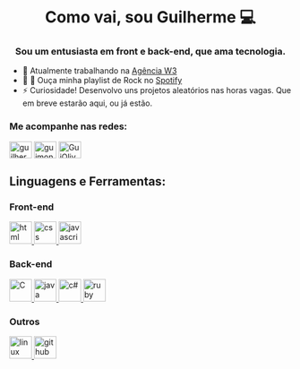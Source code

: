 <h1 align="center">Como vai, sou Guilherme 💻</h1>
<h3 align="center">Sou um entusiasta em front e back-end, que ama tecnologia.</h3>

- 💼 Atualmente trabalhando na [Agência W3](https://www.agenciaw3.digital/)
- 🤘 🎵 Ouça minha playlist de Rock no [Spotify](https://open.spotify.com/playlist/1idqs3aJhTPP8HoP90HJte)
- ⚡ Curiosidade! Desenvolvo uns projetos aleatórios nas horas vagas. Que em breve estarão aqui, ou já estão.

<h3 align="left">Me acompanhe nas redes:</h3>
<p align="left">
<a href="https://www.linkedin.com/in/guilherme-moncao" target="blank"><img align="center"
src="https://cdn.icon-icons.com/icons2/1753/PNG/512/iconfinder-social-media-applications-14linkedin-4102586_113786.png" alt="guilherme-moncao" height="30" width="40" /></a>
<a href="https://www.instagram.com/guimoncao27" target="blank"><img align="center"
src="https://upload.wikimedia.org/wikipedia/commons/9/96/Instagram.svg" alt="guimoncao27" height="30" width="40" /></a>
<a href="https://t.me/GuiOliver" target="blank"><img align="center"
src="https://upload.wikimedia.org/wikipedia/commons/8/82/Telegram_logo.svg" alt="GuiOliver" height="30" width="40" /></a>
</p>

<h2 align="left">Linguagens e Ferramentas:</h2>
<h3 align="left">Front-end</h3>

<a href="https://www.w3schools.com/html/" target="_blank"> <img src="https://cdn.icon-icons.com/icons2/2107/PNG/512/file_type_html_icon_130541.png" alt="html" width="40" height="40"/> </a> 
<a href="https://www.w3schools.com/css/" target="_blank"> <img src="https://cdn.icon-icons.com/icons2/2107/PNG/512/file_type_css_icon_130661.png" alt="css" width="40" height="40"/> </a> 
<a href="https://www.w3schools.com/js/" target="_blank"> <img src="https://cdn.icon-icons.com/icons2/2108/PNG/512/javascript_icon_130900.png" alt="javascript" width="40" height="40"/> </a> 

<h3 align="left">Back-end</h3>

<a href="https://docs.microsoft.com/pt-br/cpp/c-language/?view=msvc-160" target="_blank"> <img src="https://cdn.icon-icons.com/icons2/2415/PNG/512/c_plain_logo_icon_146610.png" alt="C" width="40" height="40"/> </a> 
<a href="https://docs.oracle.com/en/java/javase/15/" target="_blank"> <img src="https://www.svgrepo.com/show/184143/java.svg" alt="java" width="40" height="40"/> </a> 
<a href="https://docs.microsoft.com/pt-br/dotnet/csharp/" target="_blank"> <img src="https://cdn.icon-icons.com/icons2/2415/PNG/512/csharp_original_logo_icon_146578.png" alt="c#" width="40" height="40"/> </a>
<a href="https://www.ruby-lang.org/pt/" target="_blank"> <img src="https://cdn.icon-icons.com/icons2/2107/PNG/512/file_type_ruby_icon_130186.png" alt="ruby" width="40" height="40"/> </a>

<h3 align="left">Outros</h3>

<a href="https://www.linux.org/" target="_blank"> <img src="https://cdn.icon-icons.com/icons2/46/PNG/128/linux_penguin_animal_9362.png" alt="linux" width="40" height="40"/> </a> 
<a href="https://github.com/" target="_blank"> <img src="https://cdn.icon-icons.com/icons2/936/PNG/512/github-logo_icon-icons.com_73546.png" alt="github" width="40" height="40"/> </a> 

</p>

